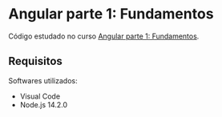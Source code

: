 # Angular parte 1: Fundamentos

Código estudado no curso [Angular parte 1: Fundamentos](https://cursos.alura.com.br/course/angular-fundamentos).

## Requisitos

Softwares utilizados:

* Visual Code
* Node.js 14.2.0